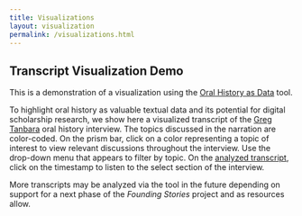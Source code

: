 ```yaml
---
title: Visualizations
layout: visualization
permalink: /visualizations.html
---
```


## Transcript Visualization Demo

This is a demonstration of a visualization using the [Oral History as Data](https://uidaholib.github.io/oral-history-as-data/) tool. 

To highlight oral history as valuable textual data and its potential for digital scholarship research, we show here a visualized transcript of the [Greg Tanbara](/items/foundingstories75.html) oral history interview. The topics discussed in the narration are color-coded. On the prism bar, click on a color representing a topic of interest to view relevant discussions throughout the interview. Use the drop-down menu that appears to filter by topic. On the [analyzed transcript](/transcripts/tanbara.html?q=), click on the timestamp to listen to the select section of the interview.

More transcripts may be analyzed via the tool in the future depending on support for a next phase of the *Founding Stories* project and as resources allow. 
